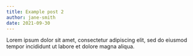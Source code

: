 ```yaml
---
title: Example post 2
author: jane-smith
date: 2021-09-30
---
```


Lorem ipsum dolor sit amet, consectetur adipiscing elit, sed do eiusmod tempor incididunt ut labore et dolore magna aliqua.
